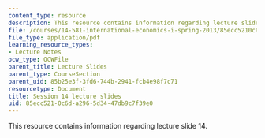 ```yaml
---
content_type: resource
description: This resource contains information regarding lecture slide 14.
file: /courses/14-581-international-economics-i-spring-2013/85ecc5210c6da2965d3447db9c7f39e0_MIT14_581S13_Lecslides14.pdf
file_type: application/pdf
learning_resource_types:
- Lecture Notes
ocw_type: OCWFile
parent_title: Lecture Slides
parent_type: CourseSection
parent_uid: 85b25e3f-3fd6-744b-2941-fcb4e98f7c71
resourcetype: Document
title: Session 14 lecture slides
uid: 85ecc521-0c6d-a296-5d34-47db9c7f39e0
---
```

This resource contains information regarding lecture slide 14.